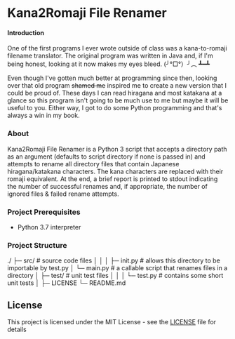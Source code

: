# Kana2Romaji File Renamer

#### Introduction
One of the first programs I ever wrote outside of class was a kana-to-romaji filename translator. The original program was written in Java and, if I'm being honest, looking at it now makes my eyes bleed.
(╯°□°）╯︵ ┻━┻

Even though I've gotten much better at programming since then, looking over that old program ~~shamed me~~ inspired me to create a new version that I could be proud of. These days I can read hiragana and most katakana at a glance so this program isn't going to be much use to me but maybe it will be useful to you. Either way, I got to do some Python programming and that's always a win in my book.

### About
Kana2Romaji File Renamer is a Python 3 script that accepts a directory path as an argument (defaults to script directory if none is passed in) and attempts to rename all directory files that contain Japanese hiragana/katakana characters. The kana characters are replaced with their romaji equivalent. At the end, a brief report is printed to stdout indicating the number of successful renames and, if appropriate, the number of ignored files & failed rename attempts.  

### Project Prerequisites
* Python 3.7 interpreter

### Project Structure

./
├─ src/                     # source code files
│  │
│  ├─ init.py               # allows this directory to be importable by test.py
│  └─ main.py               # a callable script that renames files in a directory
│
├─ test/                    # unit test files
│  │
│  └─ test.py               # contains some short unit tests
│
├─ LICENSE
└─ README.md

## License
This project is licensed under the MIT License - see the [LICENSE](LICENSE) file for details
